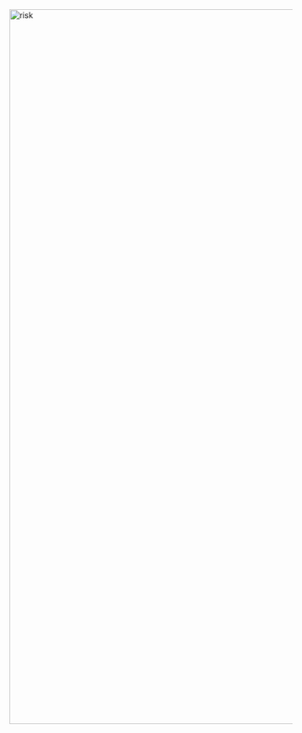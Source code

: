 <img width="1270" alt="risk" src="https://user-images.githubusercontent.com/95706081/177732795-48a815e4-6cec-4a26-9028-52d3fc3f68e7.png">

